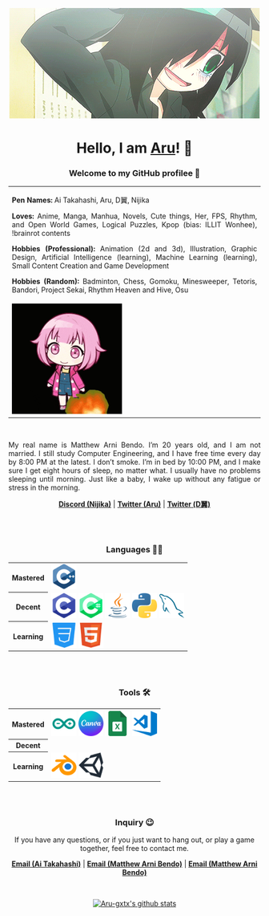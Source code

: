 <p align="center"><img src="360a2a7ec4895937be58840b2a11d130.gif" alt="Banner"></p>

<h1 align="center">Hello, I am <a href="https://github.com/Aru-gxtx">Aru</a>! 👋</h1>


<h3 align="center">Welcome to my GitHub profilee 💬</h3>

<table align="center">
    <tr><td>
        <p align="justify"><b>Pen Names:</b> Ai Takahashi, Aru, Ⅾ翼, Nijika</p>
        <p align="justify"><b>Loves:</b> Anime, Manga, Manhua, Novels, Cute things, Her, FPS, Rhythm, and Open World Games, Logical Puzzles, Kpop (bias: ILLIT Wonhee), !brainrot contents</p>
        <p align="justify"><b>Hobbies (Professional):</b> Animation (2d and 3d), Illustration, Graphic Design, Artificial Intelligence (learning), Machine Learning (learning), Small Content Creation and Game Development</p>
        <p align="justify"><b>Hobbies (Random):</b> Badminton, Chess, Gomoku, Minesweeper, Tetoris, Bandori, Project Sekai, Rhythm Heaven and Hive, Osu</p>
    </td></tr>
    <tr><td><img src="emu-otori.gif" alt="yokoso kira kira doki doki mochi mochi puyo puyo waku waku washoi no wonder stage e"></td></tr>
</table>

<p align="justify"><br></p>

<p align="justify">My real name is Matthew Arni Bendo. I’m 20 years old, and I am not married. I still study Computer Engineering, and I have free time every day by 8:00 PM at the latest. I don’t smoke. I’m in bed by 10:00 PM, and I make sure I get eight hours of sleep, no matter what. I usually have no problems sleeping until morning. Just like a baby, I wake up without any fatigue or stress in the morning.</p>

<p align="center">
    <b><a href="https://discord.gg/arnichan">Discord (Nijika)</a></b> |
    <b><a href="https://x.com/Aru327099275035">Twitter (Aru)</a></b> |
    <b><a href="https://x.com/dwings_arni">Twitter (Ⅾ翼)</a></b>
</p>



<p align="justify"><br><br></p>


<h3 align="center">Languages 👨‍💻</h3>

<table align="center">
    <tbody>
        <tr>
            <th><b>Mastered</b></th>
            <td><img src="logos/c++.png" alt="c++" width="50" height="50"></td>
        </tr>
        <tr>
            <th><b>Decent</b></th>
            <td>
                <img src="logos/c.png" alt="c" width="50" height="50">
                <img src="logos/c%23.png" alt="c#" width="50" height="50">
                <img src="logos/java.png" alt="java" width="50" height="50">
                <img src="logos/python.png" alt="python" width="50" height="50">
                <img src="logos/sql.png" alt="sql" width="50" height="50">
            </td>
        </tr>
        <tr>
            <th><b>Learning</b></th>
            <td>
                <img src="logos/css.png" alt="css" width="50" height="50">
                <img src="logos/html.png" alt="html" width="50" height="50">
            </td>
        </tr>
    </tbody>
</table>



<p align="justify"><br><br></p>


<h3 align="center">Tools 🛠</h3>

<table align="center">
    <tbody>
        <tr>
            <th><b>Mastered</b></th>
            <th>
                <img src="logos/arduino.png" alt="arduino" width="50" height="50">
                <img src="logos/canva.png" alt="canva" width="50" height="50">
                <img src="logos/sheets.png" alt="sheets" width="50" height="50">
                <img src="logos/vscode.png" alt="vscode" width="50" height="50">
            </th>
        </tr>
        <tr>
            <th><b>Decent</b></th>
            <td></td>
        </tr>
        <tr>
            <th><b>Learning</b></th>
            <td>
                <img src="logos/blender.png" alt="blender" width="50" height="50">
                <img src="logos/unity.png" alt="unity" width="50" height="50">
            </td>
        </tr>
    </tbody>
</table>



<p align="justify"><br><br></p>


<h3 align="center">Inquiry 😉</h3>

<p align="center">If you have any questions, or if you just want to hang out, or play a game together, feel free to contact me.</p>

<p align="center">
    <b><a href="mailto:takahashiai17@gmail.com">Email (Ai Takahashi)</a></b> |
    <b><a href="mailto:matthewarni.bendo@ssu.edu.ph">Email (Matthew Arni Bendo)</a></b> |
    <b><a href="mailto:12matth1arni20@gmail.com">Email (Matthew Arni Bendo)</a></b>
</p>

<p align="justify"><br></p>

<p align="center">
    <a href="https://github.com/Aru-gxtx"><img src="https://github-readme-stats.vercel.app/api?username=Aru-gxtx&hide_border=true&show_icons=true" alt="Aru-gxtx's github stats"></a>
</p>


<!--
## Hi there 👋

**Aru-gxtx/Aru-gxtx** is a ✨ _special_ ✨ repository because its `README.md` (this file) appears on your GitHub profile.

Here are some ideas to get you started:

- 🔭 I’m currently working on ...
- 🌱 I’m currently learning ...
- 👯 I’m looking to collaborate on ...
- 🤔 I’m looking for help with ...
- 💬 Ask me about ...
- 📫 How to reach me: ...
- 😄 Pronouns: ...
- ⚡ Fun fact: ...
-->
